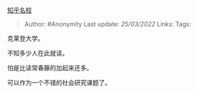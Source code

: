 [知乎名校](https://zhuanlan.zhihu.com/p/485958690)

> Author: #Anonymity 
Last update: *25/03/2022* 
Links: 
Tags: 

克莱登大学。

  

  

不知多少人在此就读。

怕是比读常春藤的加起来还多。

可以作为一个不错的社会研究课题了。